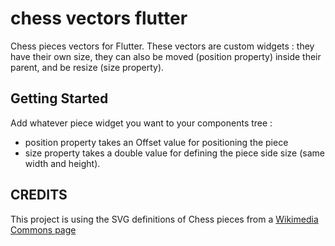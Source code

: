 # chess vectors flutter

Chess pieces vectors for Flutter.
These vectors are custom widgets : they have their own size, they can also be moved (position 
property) inside their parent, and be resize (size property).

## Getting Started

Add whatever piece widget you want to your components tree :
* position property takes an Offset value for positioning the piece
* size property takes a double value for defining the piece side size (same width and height).

## CREDITS

This project is using the SVG definitions of Chess pieces from a [Wikimedia Commons page](https://commons.wikimedia.org/wiki/Category:SVG_chess_pieces)
